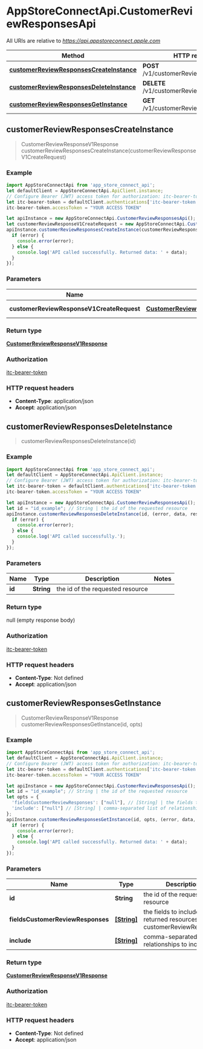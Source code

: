 # AppStoreConnectApi.CustomerReviewResponsesApi

All URIs are relative to *https://api.appstoreconnect.apple.com*

Method | HTTP request | Description
------------- | ------------- | -------------
[**customerReviewResponsesCreateInstance**](CustomerReviewResponsesApi.md#customerReviewResponsesCreateInstance) | **POST** /v1/customerReviewResponses | 
[**customerReviewResponsesDeleteInstance**](CustomerReviewResponsesApi.md#customerReviewResponsesDeleteInstance) | **DELETE** /v1/customerReviewResponses/{id} | 
[**customerReviewResponsesGetInstance**](CustomerReviewResponsesApi.md#customerReviewResponsesGetInstance) | **GET** /v1/customerReviewResponses/{id} | 



## customerReviewResponsesCreateInstance

> CustomerReviewResponseV1Response customerReviewResponsesCreateInstance(customerReviewResponseV1CreateRequest)



### Example

```javascript
import AppStoreConnectApi from 'app_store_connect_api';
let defaultClient = AppStoreConnectApi.ApiClient.instance;
// Configure Bearer (JWT) access token for authorization: itc-bearer-token
let itc-bearer-token = defaultClient.authentications['itc-bearer-token'];
itc-bearer-token.accessToken = "YOUR ACCESS TOKEN"

let apiInstance = new AppStoreConnectApi.CustomerReviewResponsesApi();
let customerReviewResponseV1CreateRequest = new AppStoreConnectApi.CustomerReviewResponseV1CreateRequest(); // CustomerReviewResponseV1CreateRequest | CustomerReviewResponse representation
apiInstance.customerReviewResponsesCreateInstance(customerReviewResponseV1CreateRequest, (error, data, response) => {
  if (error) {
    console.error(error);
  } else {
    console.log('API called successfully. Returned data: ' + data);
  }
});
```

### Parameters


Name | Type | Description  | Notes
------------- | ------------- | ------------- | -------------
 **customerReviewResponseV1CreateRequest** | [**CustomerReviewResponseV1CreateRequest**](CustomerReviewResponseV1CreateRequest.md)| CustomerReviewResponse representation | 

### Return type

[**CustomerReviewResponseV1Response**](CustomerReviewResponseV1Response.md)

### Authorization

[itc-bearer-token](../README.md#itc-bearer-token)

### HTTP request headers

- **Content-Type**: application/json
- **Accept**: application/json


## customerReviewResponsesDeleteInstance

> customerReviewResponsesDeleteInstance(id)



### Example

```javascript
import AppStoreConnectApi from 'app_store_connect_api';
let defaultClient = AppStoreConnectApi.ApiClient.instance;
// Configure Bearer (JWT) access token for authorization: itc-bearer-token
let itc-bearer-token = defaultClient.authentications['itc-bearer-token'];
itc-bearer-token.accessToken = "YOUR ACCESS TOKEN"

let apiInstance = new AppStoreConnectApi.CustomerReviewResponsesApi();
let id = "id_example"; // String | the id of the requested resource
apiInstance.customerReviewResponsesDeleteInstance(id, (error, data, response) => {
  if (error) {
    console.error(error);
  } else {
    console.log('API called successfully.');
  }
});
```

### Parameters


Name | Type | Description  | Notes
------------- | ------------- | ------------- | -------------
 **id** | **String**| the id of the requested resource | 

### Return type

null (empty response body)

### Authorization

[itc-bearer-token](../README.md#itc-bearer-token)

### HTTP request headers

- **Content-Type**: Not defined
- **Accept**: application/json


## customerReviewResponsesGetInstance

> CustomerReviewResponseV1Response customerReviewResponsesGetInstance(id, opts)



### Example

```javascript
import AppStoreConnectApi from 'app_store_connect_api';
let defaultClient = AppStoreConnectApi.ApiClient.instance;
// Configure Bearer (JWT) access token for authorization: itc-bearer-token
let itc-bearer-token = defaultClient.authentications['itc-bearer-token'];
itc-bearer-token.accessToken = "YOUR ACCESS TOKEN"

let apiInstance = new AppStoreConnectApi.CustomerReviewResponsesApi();
let id = "id_example"; // String | the id of the requested resource
let opts = {
  'fieldsCustomerReviewResponses': ["null"], // [String] | the fields to include for returned resources of type customerReviewResponses
  'include': ["null"] // [String] | comma-separated list of relationships to include
};
apiInstance.customerReviewResponsesGetInstance(id, opts, (error, data, response) => {
  if (error) {
    console.error(error);
  } else {
    console.log('API called successfully. Returned data: ' + data);
  }
});
```

### Parameters


Name | Type | Description  | Notes
------------- | ------------- | ------------- | -------------
 **id** | **String**| the id of the requested resource | 
 **fieldsCustomerReviewResponses** | [**[String]**](String.md)| the fields to include for returned resources of type customerReviewResponses | [optional] 
 **include** | [**[String]**](String.md)| comma-separated list of relationships to include | [optional] 

### Return type

[**CustomerReviewResponseV1Response**](CustomerReviewResponseV1Response.md)

### Authorization

[itc-bearer-token](../README.md#itc-bearer-token)

### HTTP request headers

- **Content-Type**: Not defined
- **Accept**: application/json

